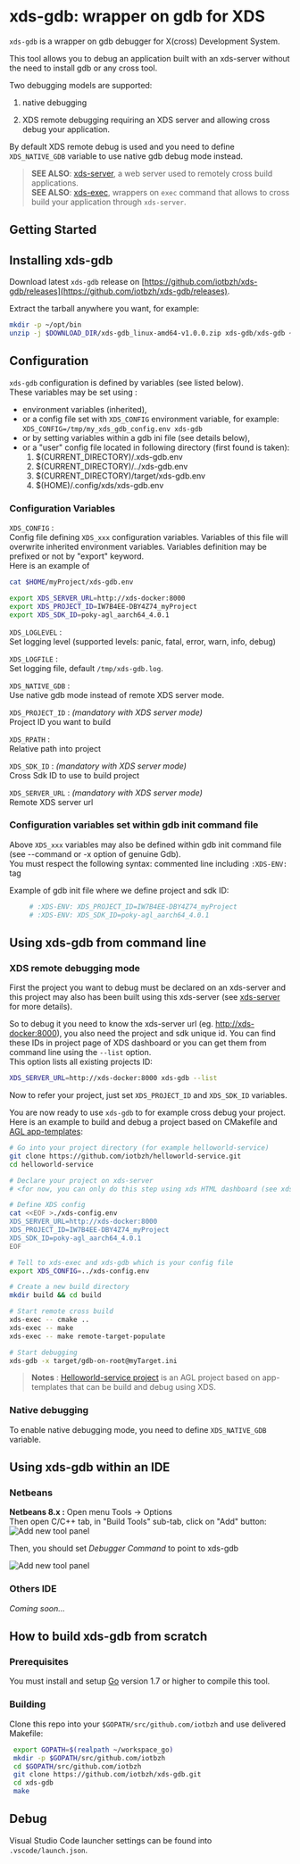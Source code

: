 # xds-gdb: wrapper on gdb for XDS

`xds-gdb` is a wrapper on gdb debugger for X(cross) Development System.

This tool allows you to debug an application built with an xds-server without
the need to install gdb or any cross tool.

Two debugging models are supported:

1. native debugging

1. XDS remote debugging requiring an XDS server and allowing cross debug your
  application.


 By default XDS remote debug is used and you need to define `XDS_NATIVE_GDB`
variable to use native gdb debug mode instead.

> **SEE ALSO**: [xds-server](https://github.com/iotbzh/xds-server), a web server
used to remotely cross build applications.  
> **SEE ALSO**: [xds-exec](https://github.com/iotbzh/xds-exec),
wrappers on `exec` command that allows to cross build your application through `xds-server`.

## Getting Started

## Installing xds-gdb

Download latest `xds-gdb` release on [https://github.com/iotbzh/xds-gdb/releases](https://github.com/iotbzh/xds-gdb/releases).

Extract the tarball anywhere you want, for example:

```bash
mkdir -p ~/opt/bin
unzip -j $DOWNLOAD_DIR/xds-gdb_linux-amd64-v1.0.0.zip xds-gdb/xds-gdb ~/opt/bin
```

## Configuration

 `xds-gdb` configuration is defined by variables (see listed below).  
 These variables may be set using :
 
- environment variables (inherited),
- or a config file set with `XDS_CONFIG` environment variable, for example:
  `XDS_CONFIG=/tmp/my_xds_gdb_config.env xds-gdb`
- or by setting variables within a gdb ini file (see details below),
- or a "user" config file located in following directory (first found is taken):
  1. $(CURRENT_DIRECTORY)/.xds-gdb.env
  1. $(CURRENT_DIRECTORY)/../xds-gdb.env
  1. $(CURRENT_DIRECTORY)/target/xds-gdb.env
  1. $(HOME)/.config/xds/xds-gdb.env

### Configuration Variables

 `XDS_CONFIG` :  
 Config file defining `XDS_xxx` configuration variables. Variables of this file
 will overwrite inherited environment variables. Variables definition may be 
 prefixed or not by "export" keyword.  
 Here is an example of 

```bash
cat $HOME/myProject/xds-gdb.env

export XDS_SERVER_URL=http://xds-docker:8000
export XDS_PROJECT_ID=IW7B4EE-DBY4Z74_myProject
export XDS_SDK_ID=poky-agl_aarch64_4.0.1
```

`XDS_LOGLEVEL` :  
Set logging level (supported levels: panic, fatal, error, warn, info, debug)

`XDS_LOGFILE` :  
Set logging file, default `/tmp/xds-gdb.log`.

`XDS_NATIVE_GDB` :  
Use native gdb mode instead of remote XDS server mode.

`XDS_PROJECT_ID` : *(mandatory with XDS server mode)*  
Project ID you want to build 
 
`XDS_RPATH` :  
Relative path into project

`XDS_SDK_ID` : *(mandatory with XDS server mode)*  
Cross Sdk ID to use to build project

`XDS_SERVER_URL` :  *(mandatory with XDS server mode)*  
Remote XDS server url

### Configuration variables set within gdb init command file

Above `XDS_xxx` variables may also be defined within gdb init command file 
(see --command or -x option of genuine Gdb).  
You must respect the following syntax: commented line including `:XDS-ENV:` tag

Example of gdb init file where we define project and sdk ID:

```bash
     # :XDS-ENV: XDS_PROJECT_ID=IW7B4EE-DBY4Z74_myProject
     # :XDS-ENV: XDS_SDK_ID=poky-agl_aarch64_4.0.1
```

## Using xds-gdb from command line

### XDS remote debugging mode

First the project you want to debug must be declared on an xds-server and this
project may also has been built using this xds-server (see [xds-server](https://github.com/iotbzh/xds-server) for more details).

So to debug it you need to know the xds-server url (eg. <http://xds-docker:8000>),
you also need the project and sdk unique id. You can find these IDs in project 
page of XDS dashboard or you can get them from command line using the `--list` 
option.  
This option lists all existing projects ID:

```bash
XDS_SERVER_URL=http://xds-docker:8000 xds-gdb --list
```

Now to refer your project, just set `XDS_PROJECT_ID` and `XDS_SDK_ID` variables.

You are now ready to use `xds-gdb` to for example cross debug your project.
Here is an example to build and debug a project based on CMakefile and
[AGL app-templates](https://git.automotivelinux.org/apps/app-templates/):

```bash
# Go into your project directory (for example helloworld-service)
git clone https://github.com/iotbzh/helloworld-service.git
cd helloworld-service

# Declare your project on xds-server
# <for now, you can only do this step using xds HTML dashboard (see xds-server doc)>

# Define XDS config
cat <<EOF >./xds-config.env
XDS_SERVER_URL=http://xds-docker:8000
XDS_PROJECT_ID=IW7B4EE-DBY4Z74_myProject
XDS_SDK_ID=poky-agl_aarch64_4.0.1
EOF

# Tell to xds-exec and xds-gdb which is your config file 
export XDS_CONFIG=../xds-config.env

# Create a new build directory
mkdir build && cd build

# Start remote cross build
xds-exec -- cmake ..
xds-exec -- make 
xds-exec -- make remote-target-populate

# Start debugging
xds-gdb -x target/gdb-on-root@myTarget.ini
```

> **Notes** : [Helloworld-service project](https://github.com/iotbzh/helloworld-service)
is an AGL project based on app-templates that can be build and debug using XDS.

### Native debugging

To enable native debugging mode, you need to define `XDS_NATIVE_GDB` variable.

## Using xds-gdb within an IDE

### Netbeans

__Netbeans 8.x :__
Open menu Tools -> Options  
Then open C/C++ tab, in "Build Tools" sub-tab, click on "Add" button:
![Add new tool panel](./docs/images/nb_newtool.jpg)

Then, you should set *Debugger Command* to point to xds-gdb

![Add new tool panel](./docs/images/nb_xds_options.jpg)

### Others IDE

*Coming soon...*

## How to build xds-gdb from scratch

### Prerequisites

 You must install and setup [Go](https://golang.org/doc/install) version 1.7 or
 higher to compile this tool.

### Building

Clone this repo into your `$GOPATH/src/github.com/iotbzh` and use delivered Makefile:

```bash
 export GOPATH=$(realpath ~/workspace_go)
 mkdir -p $GOPATH/src/github.com/iotbzh
 cd $GOPATH/src/github.com/iotbzh
 git clone https://github.com/iotbzh/xds-gdb.git
 cd xds-gdb
 make
```

## Debug

Visual Studio Code launcher settings can be found into `.vscode/launch.json`.
